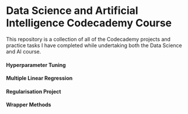 # Data Science and Artificial Intelligence Codecademy Course

This repository is a collection of all of the Codecademy projects and practice tasks I have completed while undertaking both the Data Science and AI course.

#### Hyperparameter Tuning

#### Multiple Linear Regression

#### Regularisation Project

#### Wrapper Methods
